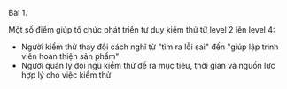 Bài 1.

Một số điểm giúp tổ chức phát triển tư duy kiểm thử từ level 2 lên level 4:
- Người kiểm thử thay đổi cách nghĩ từ "tìm ra lỗi sai" đến "giúp lập trình viên hoàn thiện sản phẩm"
- Người quản lý đội ngũ kiểm thử đề ra mục tiêu, thời gian và nguồn lực hợp lý cho việc kiểm thử
